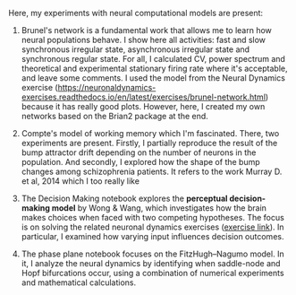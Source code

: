 Here, my experiments with neural computational models are present:

1. Brunel's network is a fundamental work that allows me to learn how neural populations behave. I show here all activities: fast and slow synchronous irregular state, asynchronous irregular state and synchronous regular state. For all, I calculated CV, power spectrum and theoretical and experimental stationary firing rate where it's acceptable, and leave some comments. I used the model from the Neural Dynamics exercise (https://neuronaldynamics-exercises.readthedocs.io/en/latest/exercises/brunel-network.html) because it has really good plots. However, here, I created my own networks based on the Brian2 package at the end.

2. Compte's model of working memory which I'm fascinated. There, two experiments are present. Firstly, I partially reproduce the result of the bump attractor drift depending on the number of neurons in the population. And secondly, I explored how the shape of the bump changes among schizophrenia patients. It refers to the work Murray D. et al, 2014 which I too really like

3. The Decision Making notebook explores the **perceptual decision-making model** by Wong & Wang, which investigates how the brain makes choices when faced with two competing hypotheses. The focus is on solving the related neuronal dynamics exercises ([exercise link](https://neuronaldynamics-exercises.readthedocs.io/en/latest/exercises/perceptual-decision-making.html)). In particular, I examined how varying input influences decision outcomes.

4. The phase plane notebook focuses on the FitzHugh–Nagumo model. In it, I analyze the neural dynamics by identifying when saddle-node and Hopf bifurcations occur, using a combination of numerical experiments and mathematical calculations.

